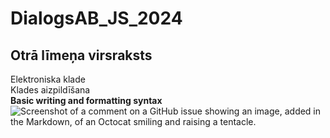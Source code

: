 # DialogsAB_JS_2024
## Otrā līmeņa virsraksts
Elektroniska klade  
Klades aizpildīšana  
**Basic writing and formatting syntax**    
![Screenshot of a comment on a GitHub issue showing an image, added in the Markdown, of an Octocat smiling and raising a tentacle.](https://myoctocat.com/assets/images/base-octocat.svg)  